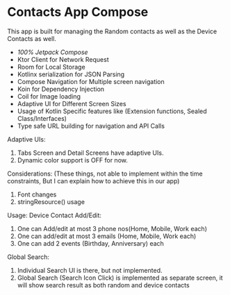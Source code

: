 # Contacts App Compose

This app is built for managing the Random contacts as well as the Device Contacts as well.

- *100% Jetpack Compose*
- Ktor Client for Network Request
- Room for Local Storage
- Kotlinx serialization for JSON Parsing
- Compose Navigation for Multiple screen navigation
- Koin for Dependency Injection
- Coil for Image loading
- Adaptive UI for Different Screen Sizes
- Usage of Kotlin Specific features like (Extension functions, Sealed Class/Interfaces)
- Type safe URL building for navigation and API Calls

Adaptive UIs:
1) Tabs Screen and Detail Screens have adaptive UIs.
2) Dynamic color support is OFF for now.


Considerations: (These things, not able to implement within the time constraints, But I can explain how to achieve this in our app)
1) Font changes
2) stringResource() usage

Usage:
Device Contact Add/Edit:
1) One can Add/edit at most 3 phone nos(Home, Mobile, Work each)
2) One can add/edit at most 3 emails (Home, Mobile, Work each)
3) One can add 2 events (Birthday, Anniversary) each

Global Search:
1) Individual Search UI is there, but not implemented.
2) Global Search (Search Icon Click) is implemented as separate screen, it will show search result as both random and device contacts
